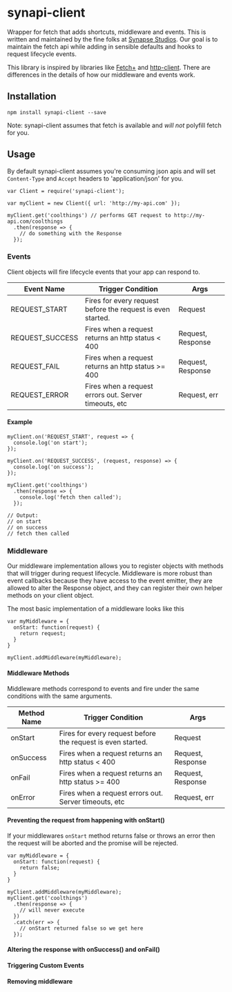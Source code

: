 # synapi-client

Wrapper for fetch that adds shortcuts, middleware and events. This is written and maintained by the fine folks at [Synapse Studios](synapsestudios.com). Our goal is to maintain the fetch api while adding in sensible defaults and hooks to request lifecycle events.

This library is inspired by libraries like [Fetch+](https://github.com/RickWong/fetch-plus) and [http-client](https://github.com/mjackson/http-client). There are differences in the details of how our middleware and events work.

## Installation

```
npm install synapi-client --save
```

Note: synapi-client assumes that fetch is available and _will not_ polyfill fetch for you.

## Usage

By default synapi-client assumes you're consuming json apis and will set `Content-Type` and `Accept` headers to 'application/json' for you.
```
var Client = require('synapi-client');

var myClient = new Client({ url: 'http://my-api.com' });

myClient.get('coolthings') // performs GET request to http://my-api.com/coolthings
  .then(response => {
    // do something with the Response
  });
```

### Events

Client objects will fire lifecycle events that your app can respond to.

| Event Name      | Trigger Condition                                           | Args              |
| --------------- | ----------------------------------------------------------- | ----------------- |
| REQUEST_START   | Fires for every request before the request is even started. | Request           |
| REQUEST_SUCCESS | Fires when a request returns an http status < 400           | Request, Response |
| REQUEST_FAIL    | Fires when a request returns an http status >= 400          | Request, Response |
| REQUEST_ERROR   | Fires when a request errors out. Server timeouts, etc       | Request, err      |

#### Example

```
myClient.on('REQUEST_START', request => {
  console.log('on start');
});

myClient.on('REQUEST_SUCCESS', (request, response) => {
  console.log('on success');
});

myClient.get('coolthings')
  .then(response => {
    console.log('fetch then called');
  });

// Output:
// on start
// on success
// fetch then called
```

### Middleware

Our middleware implementation allows you to register objects with methods that will trigger during request lifecycle. Middleware is more robust than event callbacks because they have access to the event emitter, they are allowed to alter the Response object, and they can register their own helper methods on your client object.

The most basic implementation of a middleware looks like this

```
var myMiddleware = {
  onStart: function(request) {
    return request;
  }
}

myClient.addMiddleware(myMiddleware);
```

#### Middleware Methods
Middleware methods correspond to events and fire under the same conditions with the same arguments.

| Method Name | Trigger Condition                                           | Args              |
| ----------- | ----------------------------------------------------------- | ----------------- |
| onStart     | Fires for every request before the request is even started. | Request           |
| onSuccess   | Fires when a request returns an http status < 400           | Request, Response |
| onFail      | Fires when a request returns an http status >= 400          | Request, Response |
| onError     | Fires when a request errors out. Server timeouts, etc       | Request, err      |

#### Preventing the request from happening with onStart()
If your middlewares `onStart` method returns false or throws an error then the request will be aborted and the promise will be rejected.

```
var myMiddleware = {
  onStart: function(request) {
    return false;
  }
}

myClient.addMiddleware(myMiddleware);
myClient.get('coolthings')
  .then(response => {
    // will never execute
  })
  .catch(err => {
    // onStart returned false so we get here
  });
```

#### Altering the response with onSuccess() and onFail()

#### Triggering Custom Events

#### Removing middleware
